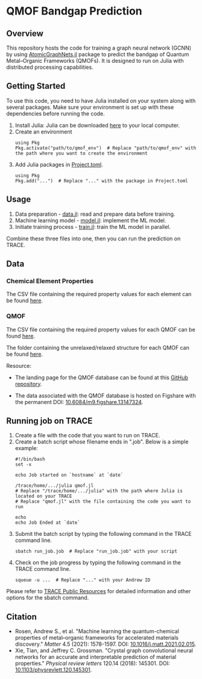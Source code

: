 # QMOF Bandgap Prediction

## Overview
This repository hosts the code for training a graph neural network (GCNN) by using [AtomicGraphNets.jl](https://atomicgraphnets.chemellia.org/dev/) package to predict the bandgap of Quantum Metal–Organic Frameworks (QMOFs). It is designed to run on Julia with distributed processing capabilities.

## Getting Started
To use this code, you need to have Julia installed on your system along with several packages. Make sure your environment is set up with these dependencies before running the code.
1. Install Julia: Julia can be downloaded [here](https://julialang.org/downloads/) to your local computer.
2. Create an environment
   ```
   using Pkg
   Pkg.activate("path/to/qmof_env")  # Replace "path/to/qmof_env" with the path where you want to create the environment
   ```
4. Add Julia packages in [Project.toml](https://github.com/ACME-group-CMU/AtomicGraphNets-QMOF/blob/main/Project.toml).
   ```
   using Pkg
   Pkg.add("...")  # Replace "..." with the package in Project.toml
   ```

## Usage
1. Data preparation - [data.jl](https://github.com/ACME-group-CMU/AtomicGraphNets-QMOF/blob/main/data.jl): read and prepare data before training.
2. Machine learning model - [model.jl](https://github.com/ACME-group-CMU/AtomicGraphNets-QMOF/blob/main/model.jl): implement the ML model.
3. Initiate training process - [train.jl](https://github.com/ACME-group-CMU/AtomicGraphNets-QMOF/blob/main/train.jl): train the ML model in parallel.

Combine these three files into one, then you can run the prediction on TRACE.

## Data
### Chemical Element Properties
The CSV file containing the required property values for each element can be found [here](https://github.com/ACME-group-CMU/AtomicGraphNets-QMOF/blob/main/dataset/property.csv).
### QMOF
The CSV file containing the required property values for each QMOF can be found [here](https://github.com/ACME-group-CMU/AtomicGraphNets-QMOF/blob/main/dataset/qmof.csv).

The folder containing the unrelaxed/relaxed structure for each QMOF can be found [here](https://figshare.com/articles/dataset/QMOF_Database/13147324?file=31713017).

Resource:

- The landing page for the QMOF database can be found at this [GitHub repository](https://github.com/arosen93/QMOF). 

- The data associated with the QMOF database is hosted on Figshare with the permanent DOI: [10.6084/m9.figshare.13147324](https://figshare.com/articles/dataset/QMOF_Database/13147324).

## Running job on TRACE
1. Create a file with the code that you want to run on TRACE.
2. Create a batch script whose filename ends in ".job". Below is a simple example:
   ```
   #!/bin/bash
   set -x

   echo Job started on `hostname` at `date`

   /trace/home/.../julia qmof.jl
   # Replace "/trace/home/.../julia" with the path where Julia is located on your TRACE
   # Replace "qmof.jl" with the file containing the code you want to run

   echo
   echo Job Ended at `date`
   ```
4. Submit the batch script by typing the following command in the TRACE command line.
   ```
   sbatch run_job.job  # Replace "run_job.job" with your script
   ```
5. Check on the job progress by typing the following command in the TRACE command line.
   ```
   squeue -u ...  # Replace "..." with your Andrew ID
   ```
Please refer to [TRACE Public Resources](https://cmu-enterprise.atlassian.net/wiki/spaces/TPR/overview?homepageId=2301461445) for detailed information and other options for the sbatch command.

## Citation
- Rosen, Andrew S., et al. "Machine learning the quantum-chemical properties of metal–organic frameworks for accelerated materials discovery." *Matter* 4.5 (2021): 1578-1597. DOI: [10.1016/j.matt.2021.02.015](https://www.sciencedirect.com/science/article/pii/S2590238521000709?via%3Dihub).
- Xie, Tian, and Jeffrey C. Grossman. "Crystal graph convolutional neural networks for an accurate and interpretable prediction of material properties." *Physical review letters* 120.14 (2018): 145301. DOI: [10.1103/physrevlett.120.145301](https://journals.aps.org/prl/abstract/10.1103/PhysRevLett.120.145301).

